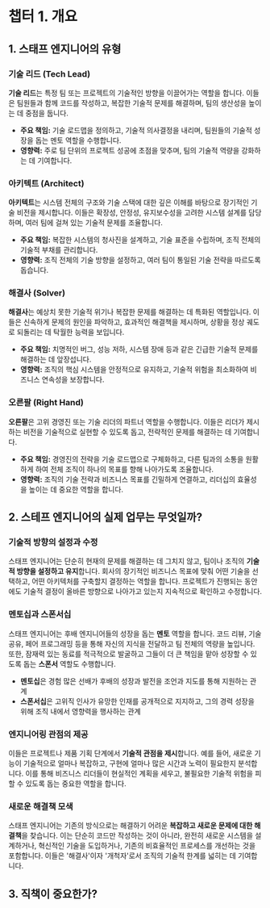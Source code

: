 # 챕터 1. 개요

## 1. 스태프 엔지니어의 유형
### 기술 리드 (Tech Lead)
**기술 리드**는 특정 팀 또는 프로젝트의 기술적인 방향을 이끌어가는 역할을 합니다. 이들은 팀원들과 함께 코드를 작성하고, 복잡한 기술적 문제를 해결하며, 팀의 생산성을 높이는 데 중점을 둡니다.
- **주요 책임:** 기술 로드맵을 정의하고, 기술적 의사결정을 내리며, 팀원들의 기술적 성장을 돕는 멘토 역할을 수행합니다.
- **영향력:** 주로 팀 단위의 프로젝트 성공에 초점을 맞추며, 팀의 기술적 역량을 강화하는 데 기여합니다.

### 아키텍트 (Architect)
**아키텍트**는 시스템 전체의 구조와 기술 스택에 대한 깊은 이해를 바탕으로 장기적인 기술 비전을 제시합니다. 이들은 확장성, 안정성, 유지보수성을 고려한 시스템 설계를 담당하며, 여러 팀에 걸쳐 있는 기술적 문제를 조율합니다.
- **주요 책임:** 복잡한 시스템의 청사진을 설계하고, 기술 표준을 수립하며, 조직 전체의 기술적 부채를 관리합니다.
- **영향력:** 조직 전체의 기술 방향을 설정하고, 여러 팀이 통일된 기술 전략을 따르도록 돕습니다.

### 해결사 (Solver)
**해결사**는 예상치 못한 기술적 위기나 복잡한 문제를 해결하는 데 특화된 역할입니다. 이들은 신속하게 문제의 원인을 파악하고, 효과적인 해결책을 제시하며, 상황을 정상 궤도로 되돌리는 데 탁월한 능력을 보입니다.
- **주요 책임:** 치명적인 버그, 성능 저하, 시스템 장애 등과 같은 긴급한 기술적 문제를 해결하는 데 앞장섭니다.
- **영향력:** 조직의 핵심 시스템을 안정적으로 유지하고, 기술적 위험을 최소화하여 비즈니스 연속성을 보장합니다.

### 오른팔 (Right Hand)
**오른팔**은 고위 경영진 또는 기술 리더의 파트너 역할을 수행합니다. 이들은 리더가 제시하는 비전을 기술적으로 실현할 수 있도록 돕고, 전략적인 문제를 해결하는 데 기여합니다.
- **주요 책임:** 경영진의 전략을 기술 로드맵으로 구체화하고, 다른 팀과의 소통을 원활하게 하여 전체 조직이 하나의 목표를 향해 나아가도록 조율합니다.
- **영향력:** 조직의 기술 전략과 비즈니스 목표를 긴밀하게 연결하고, 리더십의 효율성을 높이는 데 중요한 역할을 합니다.


## 2. 스테프 엔지니어의 실제 업무는 무엇일까?
### 기술적 방향의 설정과 수정
스태프 엔지니어는 단순히 현재의 문제를 해결하는 데 그치지 않고, 팀이나 조직의 **기술적 방향을 설정하고 유지**합니다. 회사의 장기적인 비즈니스 목표에 맞춰 어떤 기술을 선택하고, 어떤 아키텍처를 구축할지 결정하는 역할을 합니다. 프로젝트가 진행되는 동안에도 기술적 결정이 올바른 방향으로 나아가고 있는지 지속적으로 확인하고 수정합니다.

### 멘토십과 스폰서십
스태프 엔지니어는 후배 엔지니어들의 성장을 돕는 **멘토** 역할을 합니다. 코드 리뷰, 기술 공유, 페어 프로그래밍 등을 통해 자신의 지식을 전달하고 팀 전체의 역량을 높입니다. 또한, 잠재력 있는 동료를 적극적으로 발굴하고 그들이 더 큰 책임을 맡아 성장할 수 있도록 돕는 **스폰서** 역할도 수행합니다.
- **멘토십**은 경험 많은 선배가 후배의 성장과 발전을 조언과 지도를 통해 지원하는 관계
- **스폰서십**은 고위직 인사가 유망한 인재를 공개적으로 지지하고, 그의 경력 성장을 위해 조직 내에서 영향력을 행사하는 관계

### 엔지니어링 관점의 제공
이들은 프로젝트나 제품 기획 단계에서 **기술적 관점을 제시**합니다. 예를 들어, 새로운 기능이 기술적으로 얼마나 복잡하고, 구현에 얼마나 많은 시간과 노력이 필요한지 분석합니다. 이를 통해 비즈니스 리더들이 현실적인 계획을 세우고, 불필요한 기술적 위험을 피할 수 있도록 돕는 중요한 역할을 합니다.

### 새로운 해결책 모색
스태프 엔지니어는 기존의 방식으로는 해결하기 어려운 **복잡하고 새로운 문제에 대한 해결책**을 찾습니다. 이는 단순히 코드만 작성하는 것이 아니라, 완전히 새로운 시스템을 설계하거나, 혁신적인 기술을 도입하거나, 기존의 비효율적인 프로세스를 개선하는 것을 포함합니다. 이들은 '해결사'이자 '개척자'로서 조직의 기술적 한계를 넓히는 데 기여합니다.


## 3. 직책이 중요한가?


